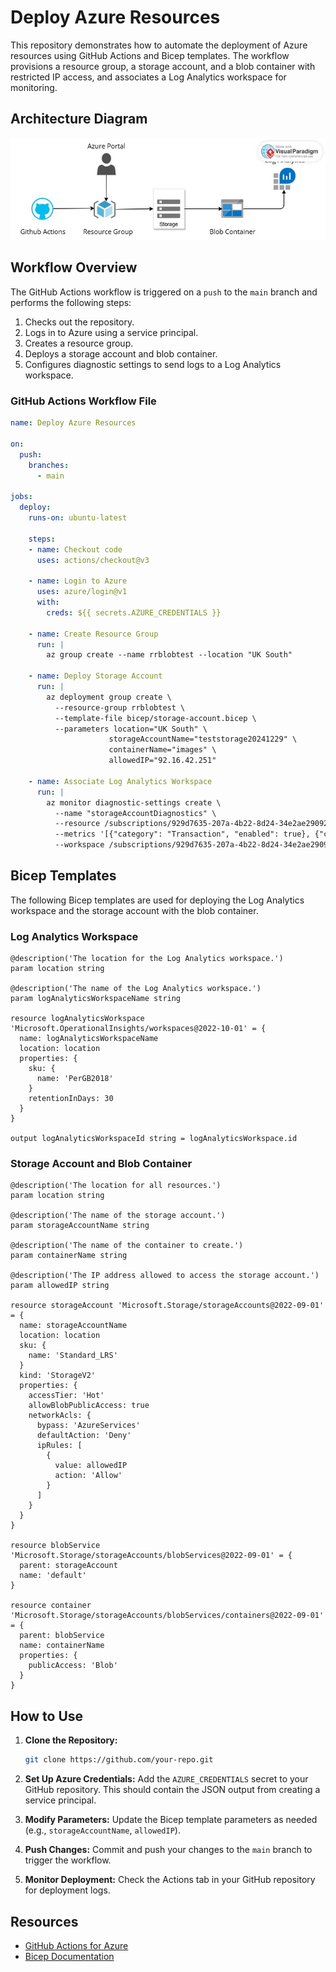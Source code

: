 # Deploy Azure Resources

This repository demonstrates how to automate the deployment of Azure resources using GitHub Actions and Bicep templates. The workflow provisions a resource group, a storage account, and a blob container with restricted IP access, and associates a Log Analytics workspace for monitoring.

## Architecture Diagram

![Architecture Diagram](architecture-diagram.jpg)

## Workflow Overview
The GitHub Actions workflow is triggered on a `push` to the `main` branch and performs the following steps:

1. Checks out the repository.
2. Logs in to Azure using a service principal.
3. Creates a resource group.
4. Deploys a storage account and blob container.
5. Configures diagnostic settings to send logs to a Log Analytics workspace.

### GitHub Actions Workflow File
```yaml
name: Deploy Azure Resources

on:
  push:
    branches:
      - main

jobs:
  deploy:
    runs-on: ubuntu-latest

    steps:
    - name: Checkout code
      uses: actions/checkout@v3

    - name: Login to Azure
      uses: azure/login@v1
      with:
        creds: ${{ secrets.AZURE_CREDENTIALS }}

    - name: Create Resource Group
      run: |
        az group create --name rrblobtest --location "UK South"

    - name: Deploy Storage Account
      run: |
        az deployment group create \
          --resource-group rrblobtest \
          --template-file bicep/storage-account.bicep \
          --parameters location="UK South" \
                      storageAccountName="teststorage20241229" \
                      containerName="images" \
                      allowedIP="92.16.42.251"

    - name: Associate Log Analytics Workspace
      run: |
        az monitor diagnostic-settings create \
          --name "storageAccountDiagnostics" \
          --resource /subscriptions/929d7635-207a-4b22-8d24-34e2ae29092b/resourceGroups/rrblobtest/providers/Microsoft.Storage/storageAccounts/teststorage20241229 \
          --metrics '[{"category": "Transaction", "enabled": true}, {"category": "Capacity", "enabled": true}]' \
          --workspace /subscriptions/929d7635-207a-4b22-8d24-34e2ae29092b/resourceGroups/rrblobtest/providers/Microsoft.OperationalInsights/workspaces/rrlogtest
```

## Bicep Templates
The following Bicep templates are used for deploying the Log Analytics workspace and the storage account with the blob container.

### Log Analytics Workspace
```bicep
@description('The location for the Log Analytics workspace.')
param location string

@description('The name of the Log Analytics workspace.')
param logAnalyticsWorkspaceName string

resource logAnalyticsWorkspace 'Microsoft.OperationalInsights/workspaces@2022-10-01' = {
  name: logAnalyticsWorkspaceName
  location: location
  properties: {
    sku: {
      name: 'PerGB2018'
    }
    retentionInDays: 30
  }
}

output logAnalyticsWorkspaceId string = logAnalyticsWorkspace.id
```

### Storage Account and Blob Container
```bicep
@description('The location for all resources.')
param location string

@description('The name of the storage account.')
param storageAccountName string

@description('The name of the container to create.')
param containerName string

@description('The IP address allowed to access the storage account.')
param allowedIP string

resource storageAccount 'Microsoft.Storage/storageAccounts@2022-09-01' = {
  name: storageAccountName
  location: location
  sku: {
    name: 'Standard_LRS'
  }
  kind: 'StorageV2'
  properties: {
    accessTier: 'Hot'
    allowBlobPublicAccess: true
    networkAcls: {
      bypass: 'AzureServices'
      defaultAction: 'Deny'
      ipRules: [
        {
          value: allowedIP
          action: 'Allow'
        }
      ]
    }
  }
}

resource blobService 'Microsoft.Storage/storageAccounts/blobServices@2022-09-01' = {
  parent: storageAccount
  name: 'default'
}

resource container 'Microsoft.Storage/storageAccounts/blobServices/containers@2022-09-01' = {
  parent: blobService
  name: containerName
  properties: {
    publicAccess: 'Blob'
  }
}
```

## How to Use
1. **Clone the Repository:**
   ```bash
   git clone https://github.com/your-repo.git
   ```
2. **Set Up Azure Credentials:**
   Add the `AZURE_CREDENTIALS` secret to your GitHub repository. This should contain the JSON output from creating a service principal.

3. **Modify Parameters:**
   Update the Bicep template parameters as needed (e.g., `storageAccountName`, `allowedIP`).

4. **Push Changes:**
   Commit and push your changes to the `main` branch to trigger the workflow.

5. **Monitor Deployment:**
   Check the Actions tab in your GitHub repository for deployment logs.

## Resources
- [GitHub Actions for Azure](https://learn.microsoft.com/en-us/azure/developer/github/)  
- [Bicep Documentation](https://learn.microsoft.com/en-us/azure/azure-resource-manager/bicep/)
